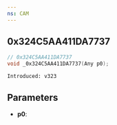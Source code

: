 ```yaml
---
ns: CAM
---
```

## 0x324C5AA411DA7737

```c
// 0x324C5AA411DA7737
void _0x324C5AA411DA7737(Any p0);
```

```
Introduced: v323
```

## Parameters
* **p0**:

